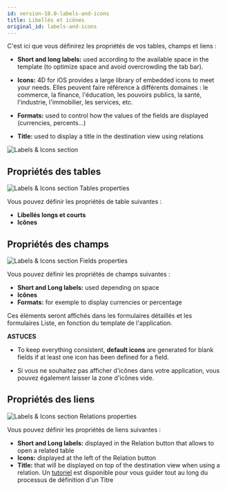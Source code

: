 ```yaml
---
id: version-18.0-labels-and-icons
title: Libellés et icônes
original_id: labels-and-icons
---
```


C'est ici que vous définirez les propriétés de vos tables, champs et liens :

* **Short and long labels:** used according to the available space in the template (to optimize space and avoid overcrowding the tab bar).
* **Icons:** 4D for iOS provides a large library of embedded icons to meet your needs. Elles peuvent faire référence à différents domaines : le commerce, la finance, l'éducation, les pouvoirs publics, la santé, l'industrie, l'immobilier, les services, etc.

* **Formats:** used to control how the values of the fields are displayed (currencies, percents...)

* **Title:** used to display a title in the destination view using relations

![Labels & Icons section](assets/en/project-editor/Labels-&-icons-section-4D-for-iOS.png)

## Propriétés des tables

![Labels & Icons section Tables properties](assets/en/project-editor/Tables-properties-Labels-icons-section-4D-for-iOS.png)

Vous pouvez définir les propriétés de table suivantes :

* **Libellés longs et courts**
* **Icônes**

## Propriétés des champs

![Labels & Icons section Fields properties](assets/en/project-editor/Fields-properties-Labels-icons-section-4D-for-iOS.png)

Vous pouvez définir les propriétés de champs suivantes :

* **Short and Long labels:** used depending on space
* **Icônes**
* **Formats:** for exemple to display currencies or percentage

Ces éléments seront affichés dans les formulaires détaillés et les formulaires Liste, en fonction du template de l'application.<div markdown="1" class = "tips">
**ASTUCES**

* To keep everything consistent, **default icons** are generated for blank fields if at least one icon has been defined for a field.

* Si vous ne souhaitez pas afficher d'icônes dans votre application, vous pouvez également laisser la zone d'icônes vide.</div>

## Propriétés des liens

![Labels & Icons section Relations properties](assets/en/project-editor/Relations-properties-Labels-icons-section-4D-for-iOS.png)

Vous pouvez définir les propriétés de liens suivantes :

* **Short and Long labels:** displayed in the Relation button that allows to open a related table
* **Icons:** displayed at the left of the Relation button
* **Title:** that will be displayed on top of the destination view when using a relation. Un [tutoriel](one-to-many-relations-title-definition.html) est disponible pour vous guider tout au long du processus de définition d'un Titre





